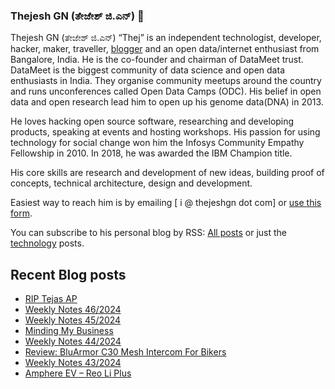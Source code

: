 ### Thejesh GN (ತೇಜೇಶ್ ಜಿ.ಎನ್) 👋

Thejesh GN (ತೇಜೇಶ್ ಜಿ.ಎನ್) “Thej” is an independent technologist, developer, hacker, maker, traveller, [blogger](https://thejeshgn.com/) and an open data/internet enthusiast from Bangalore, India. He is the co-founder and chairman of DataMeet trust. DataMeet is the biggest community of data science and open data enthusiasts in India. They organise community meetups around the country and runs unconferences called Open Data Camps (ODC). His belief in open data and open research lead him to open up his genome data(DNA) in 2013.

He loves hacking open source software, researching and developing products, speaking at events and hosting workshops. His passion for using technology for social change won him the Infosys Community Empathy Fellowship in 2010. In 2018, he was awarded the IBM Champion title.

His core skills are research and development of new ideas, building proof of concepts, technical architecture, design and development.

Easiest way to reach him is by emailing [ i @ thejeshgn dot com] or [use this form](https://thejeshgn.com/contact/).

You can subscribe to his personal blog by RSS: [All posts](https://feeds.thejeshgn.com/thejeshgn) or just the [technology](https://feeds.thejeshgn.com/technology) posts.

## Recent Blog posts
<!-- BLOG-POST-LIST:START -->
- [RIP Tejas AP](https://thejeshgn.com/2024/11/18/rip-tejas-ap/)
- [Weekly Notes 46/2024](https://thejeshgn.com/2024/11/15/weekly-notes-46-2024/)
- [Weekly Notes 45/2024](https://thejeshgn.com/2024/11/08/weekly-notes-45-2024/)
- [Minding My Business](https://thejeshgn.com/2024/11/03/minding-my-business/)
- [Weekly Notes 44/2024](https://thejeshgn.com/2024/11/01/weekly-notes-44-2024/)
- [Review: BluArmor C30 Mesh Intercom For Bikers](https://thejeshgn.com/2024/10/30/review-bluarmor-c30-mesh-intercom-for-bikers/)
- [Weekly Notes 43/2024](https://thejeshgn.com/2024/10/25/weekly-notes-43-2024/)
- [Amphere EV – Reo Li Plus](https://thejeshgn.com/2024/10/21/amphere-ev-reo-li-plus/)
<!-- BLOG-POST-LIST:END -->
